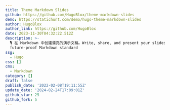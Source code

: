 ```yaml
---
title: Theme Markdown Slides
github: https://github.com/HugoBlox/theme-markdown-slides
demo: https://statichunt.com/demo/hugo-theme-markdown-slides
author: HugoBlox
author_link: https://github.com/HugoBlox
date: 2023-11-30T04:32:22.512Z
description: >-
  🎙 在 Markdown 中创建漂亮的演示文稿。Write, share, and present your slides using the open,
  future-proof Markdown standard
ssg:
  - Hugo
css: []
cms:
  - Markdown
category: []
draft: false
publish_date: '2022-02-08T19:11:55Z'
update_date: '2024-02-24T17:09:01Z'
github_star: 25
github_fork: 5
---
```

